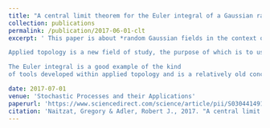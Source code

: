 ```yaml
---
title: "A central limit theorem for the Euler integral of a Gaussian random field"
collection: publications
permalink: /publication/2017-06-01-clt
excerpt: ' This paper is about *random Gaussian fields in the context of applied topology*.

Applied topology is a new field of study, the purpose of which is to use abstract topological notion for data analysis and other ``real-world" problems. 

The Euler integral is a good example of the kind
of tools developed within applied topology and is a relatively old concept built on the topological notion of Euler-Poincare characteristics. It exploits the inclusion-exclusion property of the Euler characteristic to define an integration-like operation on functions on topological spaces. Euler integrals of deterministic functions have recently been shown to have a wide variety of possible applications, including signal processing, data aggregation and network sensing. Adding random noise to these scenarios, as is natural in the majority of applications, leads to a need for statistical analysis, the first step of which requires asymptotic distribution results for estimators. The first such result is provided in this paper, as a central limit theorem for the Euler integral of pure, Gaussian, noise fields.'

date: 2017-07-01
venue: 'Stochastic Processes and their Applications'
paperurl: 'https://www.sciencedirect.com/science/article/pii/S0304414916301697'
citation: 'Naitzat, Gregory & Adler, Robert J., 2017. "A central limit theorem for the Euler integral of a Gaussian random field" Stochastic Processes and their Applications, Elsevier, vol. 127(6), pages 2036-2067.'
---
```

